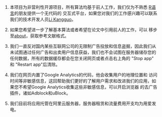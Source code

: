 1. 本项目为非营利性开源项目，所有算法均基于前人工作，我们仅为不熟悉
[R语言](https://www.r-project.org/about.html)的朋友提供一个无代码的
交互式平台，如果您对我们的工作感兴趣可以联系我们的技术开发人员[Li Kangguo](mailto:fjmulkg@outlook.com)。

2. 如果您希望进一步了解基本算法或者希望在论文中引用前人的工作，可以
移步至[about](#about)，获取参考文献格式。

3. 我们一直反对国内某些互联网公司的无限制广告投放和信息盗掘，因此我们从未试图通过任何广告和出卖用户信息获益，我们也不会试图在服务器储存您的任何数据，所有的数据缓存都会在您关闭网页或者点击右上角的 "Stop app" 和 "Restart app"后清除。

4. 我们在网页内置了Google Analytics的代码，他会收集用户的地理位置和
访问时间等非敏感信息，这回帮助我们更好的了解用户需求和改进我们的应用，如果您不希望Google Analytics收集这些非敏感信息，可以开启浏览器
的去广告插件，诸如Adblock和uBlock。

5. 我们目前将应用托管在阿里云服务器，服务器租赁和流量费用开支均为用爱发电。
